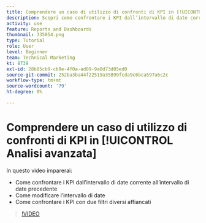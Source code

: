 ```yaml
---
title: Comprendere un caso di utilizzo di confronti di KPI in [!UICONTROL Analisi avanzata]
description: Scopri come confrontare i KPI dall’intervallo di date corrente a un intervallo di date precedente e come confrontare i KPI con due filtri diversi.
activity: use
feature: Reports and Dashboards
thumbnail: 335054.png
type: Tutorial
role: User
level: Beginner
team: Technical Marketing
kt: 8739
exl-id: 28b85cb9-cb9e-4f0a-ad09-9a0d73d05ed0
source-git-commit: 252ba3ba44f22519a35899fcda9c6bca597a6c2c
workflow-type: tm+mt
source-wordcount: '79'
ht-degree: 0%

---
```


# Comprendere un caso di utilizzo di confronti di KPI in [!UICONTROL Analisi avanzata]

In questo video imparerai:

* Come confrontare i KPI dall’intervallo di date corrente all’intervallo di date precedente
* Come modificare l’intervallo di date
* Come confrontare i KPI con due filtri diversi affiancati

>[!VIDEO](https://video.tv.adobe.com/v/335054/?quality=12)
